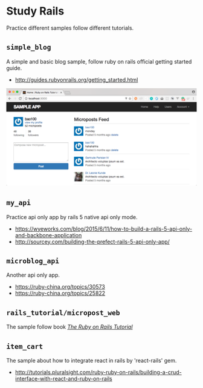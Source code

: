 # Study Rails

Practice different samples follow different tutorials.

## `simple_blog`

A simple and basic blog sample, follow ruby on rails official getting started guide.

- <http://guides.rubyonrails.org/getting_started.html>

![](./note/art/1_simple_blog.png)

## `my_api`

Practice api only app by rails 5 native api only mode.

- <https://wyeworks.com/blog/2015/6/11/how-to-build-a-rails-5-api-only-and-backbone-application>
- <http://sourcey.com/building-the-prefect-rails-5-api-only-app/>

## `microblog_api`

Another api only app.

- <https://ruby-china.org/topics/30573>
- <https://ruby-china.org/topics/25822>

## `rails_tutorial/micropost_web`

The sample follow book [*The Ruby on Rails Tutorial*](https://selfstore.io/products/189)

## `item_cart`

The sample about how to integrate react in rails by 'react-rails' gem.

- <http://tutorials.pluralsight.com/ruby-ruby-on-rails/building-a-crud-interface-with-react-and-ruby-on-rails>
